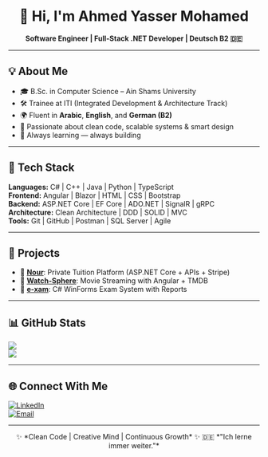 <div align="center">

# 👋 Hi, I'm Ahmed Yasser Mohamed  
**Software Engineer | Full-Stack .NET Developer | Deutsch B2 🇩🇪**

</div>

---

## 💡 About Me

- 🎓 B.Sc. in Computer Science – Ain Shams University  
- 🛠️ Trainee at ITI (Integrated Development & Architecture Track)  
- 🌍 Fluent in **Arabic**, **English**, and **German (B2)**  
- 💬 Passionate about clean code, scalable systems & smart design  
- 🔁 Always learning — always building  

---

## 🧠 Tech Stack

**Languages:** C# | C++ | Java | Python | TypeScript  
**Frontend:** Angular | Blazor | HTML | CSS | Bootstrap  
**Backend:** ASP.NET Core | EF Core | ADO.NET | SignalR | gRPC  
**Architecture:** Clean Architecture | DDD | SOLID | MVC  
**Tools:** Git | GitHub | Postman | SQL Server | Agile

---

## 🚀 Projects

- 🔹 [**Nour**](https://github.com/AhmedYasserMohammed/Nour): Private Tuition Platform (ASP.NET Core + APIs + Stripe)  
- 🔹 [**Watch-Sphere**](https://github.com/AhmedYasserMohammed/Watch-Sphere): Movie Streaming with Angular + TMDB  
- 🔹 [**e-xam**](https://github.com/AhmedYasserMohammed/e-xam): C# WinForms Exam System with Reports

---

## 📊 GitHub Stats

![](https://github-readme-stats.vercel.app/api?username=AhmedYasserMohammed&theme=dark&hide_border=true&count_private=true)  
![](https://nirzak-streak-stats.vercel.app/?user=AhmedYasserMohammed&theme=dark&hide_border=true)

---

## 🌐 Connect With Me

[![LinkedIn](https://img.shields.io/badge/LinkedIn-%230077B5.svg?style=for-the-badge&logo=linkedin&logoColor=white)](https://www.linkedin.com/in/ahmed--yasser/)  
[![Email](https://img.shields.io/badge/Email-D14836?style=for-the-badge&logo=gmail&logoColor=white)](mailto:ahmedyasser200220@gmail.com)

---

<div align="center">
✨ *Clean Code | Creative Mind | Continuous Growth* ✨  
🇩🇪 *"Ich lerne immer weiter."*  
</div>
